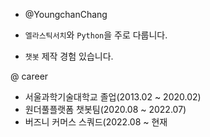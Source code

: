 - @YoungchanChang

- `엘라스틱서치`와 `Python`을 주로 다룹니다.
- `챗봇` 제작 경험 있습니다.

@ career
- 서울과학기술대학교 졸업(2013.02 ~ 2020.02)
- 원더풀플랫폼 챗봇팀(2020.08 ~ 2022.07)
- 버즈니 커머스 스쿼드(2022.08 ~ 현재


<!---
YoungchanChang/YoungchanChang is a ✨ special ✨ repository because its `README.md` (this file) appears on your GitHub profile.
You can click the Preview link to take a look at your changes.
--->
